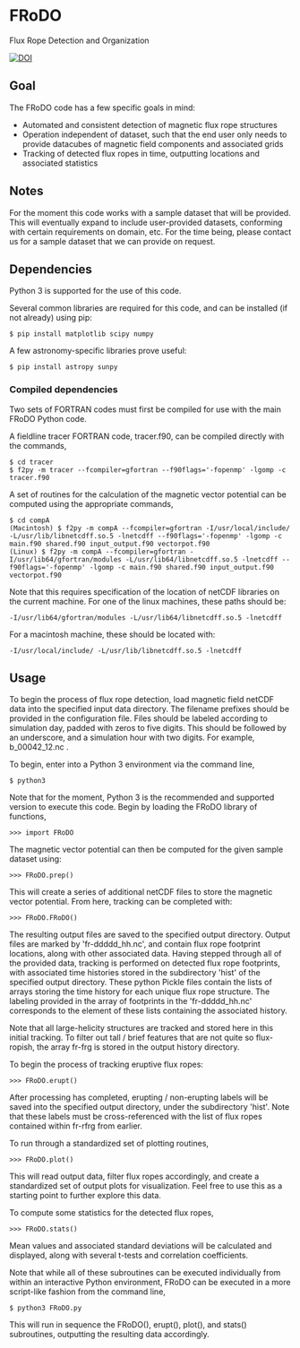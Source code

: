 # FRoDO
Flux Rope Detection and Organization

[![DOI](https://zenodo.org/badge/90994349.svg)](https://zenodo.org/badge/latestdoi/90994349)

## Goal

The FRoDO code has a few specific goals in mind:
- Automated and consistent detection of magnetic flux rope structures
- Operation independent of dataset, such that the end user only needs to provide datacubes of magnetic field components and associated grids
- Tracking of detected flux ropes in time, outputting locations and associated statistics

## Notes

For the moment this code works with a sample dataset that will be provided. This will eventually expand to include user-provided datasets, conforming with certain requirements on domain, etc. For the time being, please contact us for a sample dataset that we can provide on request.

## Dependencies

Python 3 is supported for the use of this code.

Several common libraries are required for this code, and can be installed (if not already) using pip:

    $ pip install matplotlib scipy numpy

A few astronomy-specific libraries prove useful:

    $ pip install astropy sunpy

### Compiled dependencies

Two sets of FORTRAN codes must first be compiled for use with the main FRoDO Python code.

A fieldline tracer FORTRAN code, tracer.f90, can be compiled directly with the commands,

    $ cd tracer
    $ f2py -m tracer --fcompiler=gfortran --f90flags='-fopenmp' -lgomp -c tracer.f90

A set of routines for the calculation of the magnetic vector potential can be computed using the appropriate commands,

    $ cd compA
    (Macintosh) $ f2py -m compA --fcompiler=gfortran -I/usr/local/include/ -L/usr/lib/libnetcdff.so.5 -lnetcdff --f90flags='-fopenmp' -lgomp -c main.f90 shared.f90 input_output.f90 vectorpot.f90
    (Linux) $ f2py -m compA --fcompiler=gfortran -I/usr/lib64/gfortran/modules -L/usr/lib64/libnetcdff.so.5 -lnetcdff --f90flags='-fopenmp' -lgomp -c main.f90 shared.f90 input_output.f90 vectorpot.f90

Note that this requires specification of the location of netCDF libraries on the current machine. For one of the linux machines, these paths should be:

    -I/usr/lib64/gfortran/modules -L/usr/lib64/libnetcdff.so.5 -lnetcdff

For a macintosh machine, these should be located with:

    -I/usr/local/include/ -L/usr/lib/libnetcdff.so.5 -lnetcdff

## Usage

To begin the process of flux rope detection, load magnetic field netCDF data into the specified input data directory. The filename prefixes should be provided in the configuration file. Files should be labeled according to simulation day, padded with zeros to five digits. This should be followed by an underscore, and a simulation hour with two digits. For example, b_00042_12.nc .

To begin, enter into a Python 3 environment via the command line,

    $ python3

Note that for the moment, Python 3 is the recommended and supported version to execute this code. Begin by loading the FRoDO library of functions,

    >>> import FRoDO

The magnetic vector potential can then be computed for the given sample dataset using:

    >>> FRoDO.prep()

This will create a series of additional netCDF files to store the magnetic vector potential. From here, tracking can be completed with:

    >>> FRoDO.FRoDO()

The resulting output files are saved to the specified output directory. Output files are marked by 'fr-ddddd_hh.nc', and contain flux rope footprint locations, along with other associated data. Having stepped through all of the provided data, tracking is performed on detected flux rope footprints, with associated time histories stored in the subdirectory 'hist' of the specified output directory. These python Pickle files contain the lists of arrays storing the time history for each unique flux rope structure. The labeling provided in the array of footprints in the 'fr-ddddd_hh.nc' corresponds to the element of these lists containing the associated history.

Note that all large-helicity structures are tracked and stored here in this initial tracking. To filter out tall / brief features that are not quite so flux-ropish, the array fr-frg is stored in the output history directory.

To begin the process of tracking eruptive flux ropes:

    >>> FRoDO.erupt()

After processing has completed, erupting / non-erupting labels will be saved into the specified output directory, under the subdirectory 'hist'. Note that these labels must be cross-referenced with the list of flux ropes contained within fr-rfrg from earlier.

To run through a standardized set of plotting routines,

    >>> FRoDO.plot()

This will read output data, filter flux ropes accordingly, and create a standardized set of output plots for visualization. Feel free to use this as a starting point to further explore this data.

To compute some statistics for the detected flux ropes,

    >>> FRoDO.stats()

Mean values and associated standard deviations will be calculated and displayed, along with several t-tests and correlation coefficients.

Note that while all of these subroutines can be executed individually from within an interactive Python environment, FRoDO can be executed in a more script-like fashion from the command line,

    $ python3 FRoDO.py

This will run in sequence the FRoDO(), erupt(), plot(), and stats() subroutines, outputting the resulting data accordingly.
